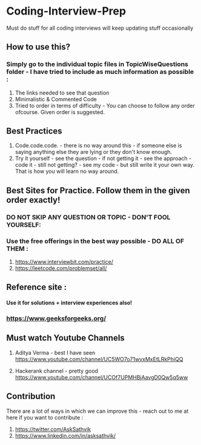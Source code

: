 # Coding-Interview-Prep
Must do stuff for all coding interviews will keep updating stuff occasionally


## How to use this? 
### Simply go to the individual topic files in TopicWiseQuestions folder - I have tried to include as much information as possible : 
1. The links needed to see that question
2. Minimalistic & Commented Code
3. Tried to order in terms of difficulty - You can choose to follow any order ofcourse. Given order is suggested.

## Best Practices
1. Code.code.code. - there is no way around this - if someone else is saying anything else they are lying or they don't know enough.
2. Try it yourself - see the question - if not getting it - see the approach - code it - still not getting? - see my code - but still write it your own way.
That is how you will learn no way around.

## Best Sites for Practice. Follow them in the given order exactly!
### DO NOT SKIP ANY QUESTION OR TOPIC - DON'T FOOL YOURSELF:
### Use the free offerings in the best way possible - DO ALL OF THEM : 
1. https://www.interviewbit.com/practice/
2. https://leetcode.com/problemset/all/


## Reference site : 
#### Use it for solutions + interview experiences also!
### https://www.geeksforgeeks.org/

## Must watch Youtube Channels

1. Aditya Verma - best I have seen 
https://www.youtube.com/channel/UC5WO7o71wvxMxEtLRkPhiQQ

2. Hackerank channel - pretty good
https://www.youtube.com/channel/UCOf7UPMHBjAavgD0Qw5q5ww


## Contribution 
There are a lot of ways in which we can improve this - reach out to me at here if you want to contribute : 

1. https://twitter.com/AskSathvik
2. https://www.linkedin.com/in/asksathvik/
